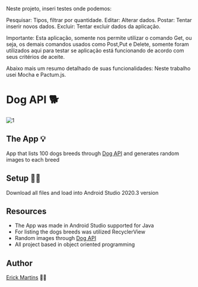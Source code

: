 Neste projeto, inseri testes onde podemos:


 Pesquisar:
     Tipos, filtrar por quantidade.
 Editar: 
     Alterar dados.
 Postar:
     Tentar inserir novos dados.
 Excluir:
     Tentar excluir dados da aplicação.


Importante: 
     Esta aplicação, somente nos permite utilizar o comando Get, ou seja, os demais comandos usados como Post,Put e Delete, somente foram utilizados aqui para testar se aplicação está funcionando de acordo com seus critérios de aceite.

Abaixo mais um resumo detalhado de suas funcionalidades:
Neste trabalho usei Mocha e Pactum.js.








# Dog API 🐕

![1](https://user-images.githubusercontent.com/84104484/137602844-34a634da-6cf9-4c61-a376-1ac3ea3236a2.gif)


## The App 💡

App that lists 100 dogs breeds through <a href="https://dog.ceo/dog-api/">Dog API</a> and generates random images to each breed

## Setup 👨‍💻

Download all files and load into Android Studio  2020.3 version

## Resources 

* The App was made in Android Studio supported for Java
* For listing the dogs breeds was utilized RecyclerView
* Random images through <a href="https://dog.ceo/dog-api/">Dog API</a>
* All project based in object oriented programming

## Author
<a href="https://www.linkedin.com/in/erick-martins-09a967208/">Erick Martins</a> 🙋‍♂️



